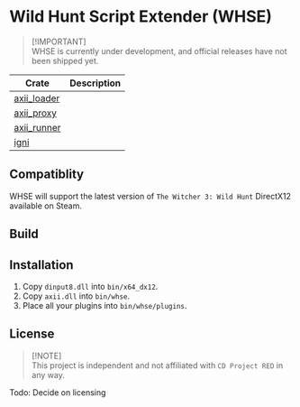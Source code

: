 # Wild Hunt Script Extender (WHSE)
> [!IMPORTANT]\
> WHSE is currently under development, and official releases have not been shipped yet.

| Crate         | Description |
|---------------|-------------|
| [axii_loader] |             |
| [axii_proxy]  |             |
| [axii_runner] |             |
| [igni]        |             |

## Compatiblity
WHSE will support the latest version of `The Witcher 3: Wild Hunt` DirectX12 available on Steam.

## Build

## Installation
1. Copy `dinput8.dll` into `bin/x64_dx12`.
2. Copy `axii.dll` into `bin/whse`.
3. Place all your plugins into `bin/whse/plugins`.

## License
> [!NOTE]\
> This project is independent and not affiliated with `CD Project RED` in any way.

Todo: Decide on licensing

[axii_loader]: ./axii_loader/
[axii_proxy]:  ./axii_proxy/
[axii_runner]: ./axii_runner/
[igni]:        ./igni/
